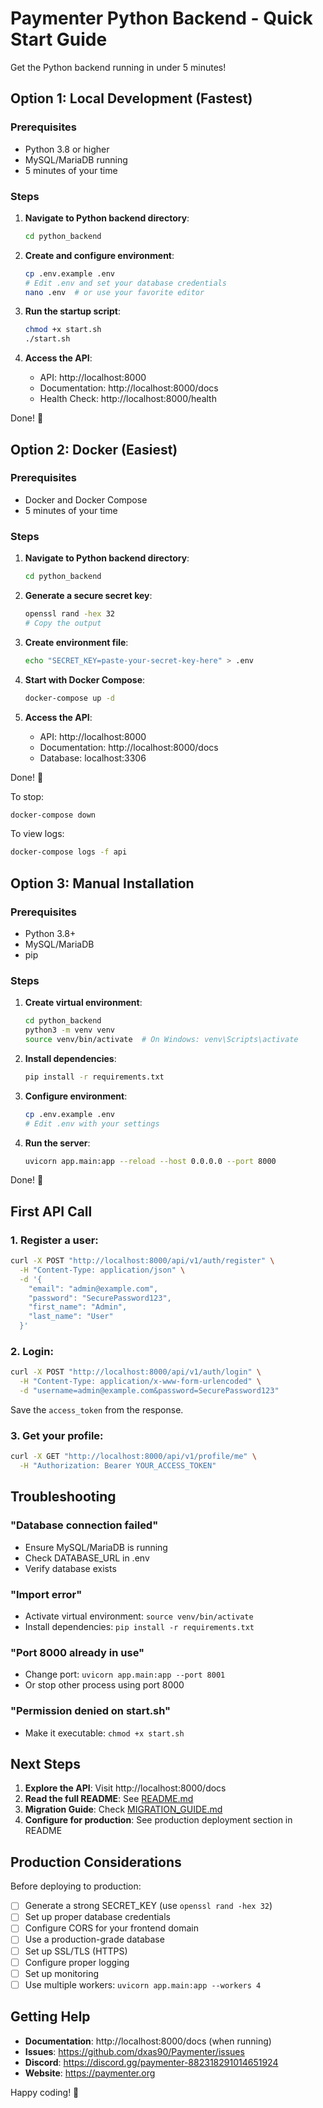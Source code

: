 # Paymenter Python Backend - Quick Start Guide

Get the Python backend running in under 5 minutes!

## Option 1: Local Development (Fastest)

### Prerequisites
- Python 3.8 or higher
- MySQL/MariaDB running
- 5 minutes of your time

### Steps

1. **Navigate to Python backend directory**:
   ```bash
   cd python_backend
   ```

2. **Create and configure environment**:
   ```bash
   cp .env.example .env
   # Edit .env and set your database credentials
   nano .env  # or use your favorite editor
   ```

3. **Run the startup script**:
   ```bash
   chmod +x start.sh
   ./start.sh
   ```

4. **Access the API**:
   - API: http://localhost:8000
   - Documentation: http://localhost:8000/docs
   - Health Check: http://localhost:8000/health

Done! 🎉

## Option 2: Docker (Easiest)

### Prerequisites
- Docker and Docker Compose
- 5 minutes of your time

### Steps

1. **Navigate to Python backend directory**:
   ```bash
   cd python_backend
   ```

2. **Generate a secure secret key**:
   ```bash
   openssl rand -hex 32
   # Copy the output
   ```

3. **Create environment file**:
   ```bash
   echo "SECRET_KEY=paste-your-secret-key-here" > .env
   ```

4. **Start with Docker Compose**:
   ```bash
   docker-compose up -d
   ```

5. **Access the API**:
   - API: http://localhost:8000
   - Documentation: http://localhost:8000/docs
   - Database: localhost:3306

Done! 🎉

To stop:
```bash
docker-compose down
```

To view logs:
```bash
docker-compose logs -f api
```

## Option 3: Manual Installation

### Prerequisites
- Python 3.8+
- MySQL/MariaDB
- pip

### Steps

1. **Create virtual environment**:
   ```bash
   cd python_backend
   python3 -m venv venv
   source venv/bin/activate  # On Windows: venv\Scripts\activate
   ```

2. **Install dependencies**:
   ```bash
   pip install -r requirements.txt
   ```

3. **Configure environment**:
   ```bash
   cp .env.example .env
   # Edit .env with your settings
   ```

4. **Run the server**:
   ```bash
   uvicorn app.main:app --reload --host 0.0.0.0 --port 8000
   ```

Done! 🎉

## First API Call

### 1. Register a user:
```bash
curl -X POST "http://localhost:8000/api/v1/auth/register" \
  -H "Content-Type: application/json" \
  -d '{
    "email": "admin@example.com",
    "password": "SecurePassword123",
    "first_name": "Admin",
    "last_name": "User"
  }'
```

### 2. Login:
```bash
curl -X POST "http://localhost:8000/api/v1/auth/login" \
  -H "Content-Type: application/x-www-form-urlencoded" \
  -d "username=admin@example.com&password=SecurePassword123"
```

Save the `access_token` from the response.

### 3. Get your profile:
```bash
curl -X GET "http://localhost:8000/api/v1/profile/me" \
  -H "Authorization: Bearer YOUR_ACCESS_TOKEN"
```

## Troubleshooting

### "Database connection failed"
- Ensure MySQL/MariaDB is running
- Check DATABASE_URL in .env
- Verify database exists

### "Import error"
- Activate virtual environment: `source venv/bin/activate`
- Install dependencies: `pip install -r requirements.txt`

### "Port 8000 already in use"
- Change port: `uvicorn app.main:app --port 8001`
- Or stop other process using port 8000

### "Permission denied on start.sh"
- Make it executable: `chmod +x start.sh`

## Next Steps

1. **Explore the API**: Visit http://localhost:8000/docs
2. **Read the full README**: See [README.md](README.md)
3. **Migration Guide**: Check [MIGRATION_GUIDE.md](MIGRATION_GUIDE.md)
4. **Configure for production**: See production deployment section in README

## Production Considerations

Before deploying to production:

- [ ] Generate a strong SECRET_KEY (use `openssl rand -hex 32`)
- [ ] Set up proper database credentials
- [ ] Configure CORS for your frontend domain
- [ ] Use a production-grade database
- [ ] Set up SSL/TLS (HTTPS)
- [ ] Configure proper logging
- [ ] Set up monitoring
- [ ] Use multiple workers: `uvicorn app.main:app --workers 4`

## Getting Help

- **Documentation**: http://localhost:8000/docs (when running)
- **Issues**: https://github.com/dxas90/Paymenter/issues
- **Discord**: https://discord.gg/paymenter-882318291014651924
- **Website**: https://paymenter.org

Happy coding! 🚀
